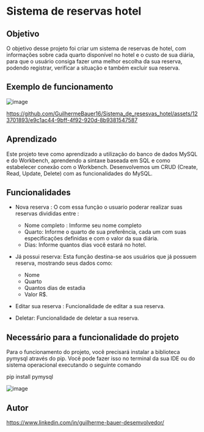 # Sistema de reservas hotel
## Objetivo 

O objetivo desse projeto foi criar um sistema de reservas de hotel,
com informações sobre cada quarto disponível no hotel e o custo de sua diária,
para que o usuário consiga fazer uma melhor escolha da sua reserva, 
podendo registrar, verificar a situação e também excluir sua reserva.

## Exemplo de funcionamento

![image](https://github.com/GuilhermeBauer16/Sistema_de_resesvas_hotel/assets/123701893/a835069d-f24b-46e9-a5de-f4fac5a78e57)

https://github.com/GuilhermeBauer16/Sistema_de_resesvas_hotel/assets/123701893/e9c1ac44-9bff-4f92-920d-8b9381547587

## Aprendizado 


Este projeto teve como aprendizado a utilização do banco de dados MySQL e do Workbench,
aprendendo a sintaxe baseada em SQL e como estabelecer conexão com o Workbench.
Desenvolvemos um CRUD (Create, Read, Update, Delete) com as funcionalidades do MySQL.

## Funcionalidades 

* Nova reserva : O com essa função o usuario poderar realizar suas reservas divididas entre :

     * Nome completo : Imforme seu nome completo
     * Quarto: Informe o quarto de sua preferência, cada um com suas especificações definidas
e com o valor da sua diária.
     * Dias: Informe quantos dias você estará no hotel.

* Já possui reserva: Esta função destina-se aos usuários que já possuem reserva, mostrando seus dados como:
  * Nome
  * Quarto
  * Quantos dias de estadia
  * Valor R$.

* Editar sua reserva : Funcionalidade de editar a sua reserva.

* Deletar: Funcionalidade de deletar a sua reserva.
 
## Necessário para a funcionalidade do projeto

Para o funcionamento do projeto, você precisará instalar a biblioteca pymysql através do pip.
Você pode fazer isso no terminal da sua IDE ou do sistema operacional executando o seguinte comando

pip install pymysql

![image](https://github.com/GuilhermeBauer16/Sistema_de_resesvas_hotel/assets/123701893/0bd9cde5-8354-4791-bc1d-128441e7dfbd)


## Autor 

  https://www.linkedin.com/in/guilherme-bauer-desemvolvedor/
